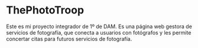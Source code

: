 # ThePhotoTroop
Este es mi proyecto integrador de 1º de DAM. Es una página web gestora de servicios de fotografía, que conecta a usuarios con fotógrafos y les permite concertar citas para futuros servicios de fotografía.
